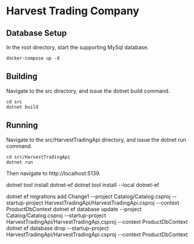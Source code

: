 # **Harvest Trading Company**



## **Database Setup**
In the root directory, start the supporting MySql database.

```
docker-compose up -d
```

## **Building**
Navigate to the src directory, and issue the dotnet build command.

```
cd src
dotnet build
```

## **Running**
Navigate to the src/HarvestTradingApi directory, and issue the dotnet run command.

```
cd src/HarvestTradingApi
dotnet run
```
Then navigate to http://localhost:5139.


dotnet tool install dotnet-ef
dotnet tool install --local dotnet-ef

dotnet ef migrations add Change1 --project Catalog/Catalog.csproj --startup-project HarvestTradingApi/HarvestTradingApi.csproj --context ProductDbContext
dotnet ef database update --project Catalog/Catalog.csproj --startup-project HarvestTradingApi/HarvestTradingApi.csproj --context ProductDbContext
dotnet ef database drop --startup-project HarvestTradingApi/HarvestTradingApi.csproj --context ProductDbContext



